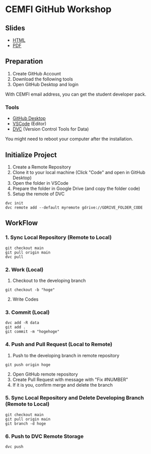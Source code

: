 # CEMFI GitHub Workshop

## Slides
- [HTML](https://nicetak.github.io/github-workshop/)
- [PDF](https://nicetak.github.io/github-workshop/slidev-exported.pdf)

## Preparation
1. Create GitHub Account 
1. Download the following tools
1. Open GitHub Desktop and login

With CEMFI email address, you can get the student developer pack.

### Tools
- [GitHub Desktop](https://desktop.github.com/)
- [VSCode](https://code.visualstudio.com/) (Editor)
- [DVC](https://dvc.org/) (Version Control Tools for Data)

You might need to reboot your computer after the installation.

## Initialize Project
1. Create a Remote Repository
1. Clone it to your local machine (Click "Code" and open in GitHub Desktop)
1. Open the folder in VSCode
1. Prepare the folder in Google Drive (and copy the folder code)
1. Setup the remote of DVC
```
dvc init
dvc remote add --default myremote gdrive://GDRIVE_FOLDER_CODE
```

## WorkFlow
### 1. Sync Local Repository (Remote to Local)
```
git checkout main
git pull origin main
dvc pull
```
### 2. Work (Local)
1. Checkout to the developing branch
```
git checkout -b "hoge"
```
2. Write Codes
### 3. Commit (Local)
```
dvc add -R data
git add .
git commit -m "hogehoge"
```
### 4. Push and Pull Request (Local to Remote)
1. Push to the developing branch in remote repository
```
git push origin hoge
```
2. Open GitHub remote repository
3. Create Pull Request with message with "Fix #NUMBER"
4. If it is you, confirm merge and delete the branch

### 5. Sync Local Repository and Delete Developing Branch (Remote to Local)
```
git checkout main
git pull origin main
git branch -d hoge
```

### 6. Push to DVC Remote Storage
```
dvc push
```